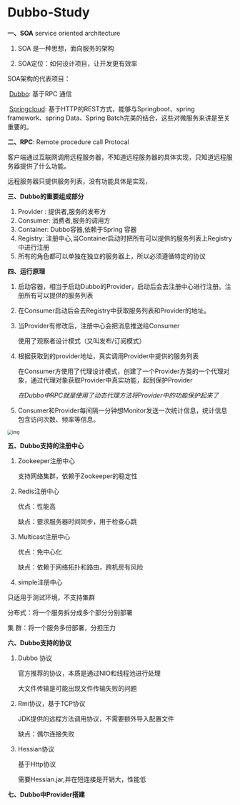 # Dubbo-Study
**一、SOA**  service oriented architecture

1. SOA 是一种思想，面向服务的架构

2. SOA定位：如何设计项目，让开发更有效率

   

SOA架构的代表项目：

​	<u>Dubbo</u>: 基于RPC 通信

​	<u>Springcloud</u>: 基于HTTP的REST方式，能够与Springboot、spring framework、spring Data、Spring Batch完美的结合，这些对微服务来讲是至关重要的。

**二、RPC**: Remote procedure call Protocal

客户端通过互联网调用远程服务器，不知道远程服务器的具体实现，只知道远程服务器提供了什么功能。

远程服务器只提供服务列表，没有功能具体是实现，

**三、Dubbo的重要组成部分**

1. Provider : 提供者,服务的发布方
2. Consumer: 消费者,服务的调用方
3. Container: Dubbo容器,依赖于Spring 容器
4. Registry: 注册中心,当Container启动时把所有可以提供的服务列表上Registry中进行注册
5. 所有的角色都可以单独在独立的服务器上，所以必须遵循特定的协议

**四、运行原理**

1. 启动容器，相当于启动Dubbo的Provider，启动后会去注册中心进行注册。注册所有可以提供的服务列表

2. 在Consumer启动后会去Registry中获取服务列表和Provider的地址。

3. 当Provider有修改后，注册中心会把消息推送给Consumer

   使用了观察者设计模式（又叫发布/订阅模式）

4. 根据获取到的provider地址，真实调用Provider中提供的服务列表

   在Consumer方使用了代理设计模式，创建了一个Provider方类的一个代理对象，通过代理对象获取Provider中真实功能，起到保护Provider

   *在Dubbo中RPC就是使用了动态代理方法将Provider中的功能保护起来了*

5. Consumer和Provider每间隔一分钟想Monitor发送一次统计信息，统计信息包含访问次数、频率等信息。

<img src="http://dubbo.apache.org/img/architecture.png" alt="img" style="zoom: 67%;" />

**五、Dubbo支持的注册中心**

1. Zookeeper注册中心

   支持网络集群，依赖于Zookeeper的稳定性

2. Redis注册中心

   优点：性能高

   缺点：要求服务器时间同步，用于检查心跳

3. Multicast注册中心

   优点：免中心化

   缺点：依赖于网络拓扑和路由，跨机房有风险

4.  simple注册中心

   只适用于测试环境，不支持集群



分布式：将一个服务拆分成多个部分分别部署

集   群：将一个服务多份部署，分担压力



**六、Dubbo支持的协议**

1. Dubbo 协议

   官方推荐的协议，本质是通过NIO和线程池进行处理

   大文件传输是可能出现文件传输失败的问题

2. Rmi协议，基于TCP协议

   JDK提供的远程方法调用协议，不需要额外导入配置文件

   缺点：偶尔连接失败

3. Hessian协议

   基于Http协议

   需要Hessian.jar,并在短连接是开销大，性能低

**七、Dubbo中Provider搭建**